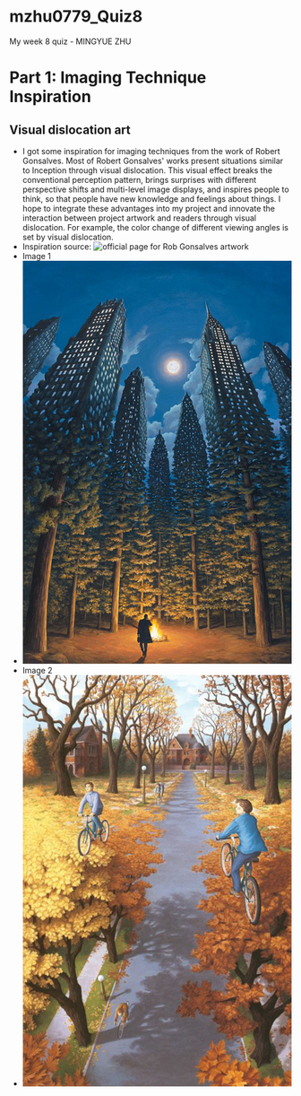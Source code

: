 # mzhu0779_Quiz8
My week 8 quiz - MINGYUE ZHU
# Part 1: Imaging Technique Inspiration
## Visual dislocation art
* I got some inspiration for imaging techniques from the work of Robert Gonsalves. Most of Robert Gonsalves' works present situations similar to Inception through visual dislocation. This visual effect breaks the conventional perception pattern, brings surprises with different perspective shifts and multi-level image displays, and inspires people to think, so that people have new knowledge and feelings about things. I hope to integrate these advantages into my project and innovate the interaction between project artwork and readers through visual dislocation. For example, the color change of different viewing angles is set by visual dislocation.
* Inspiration source:
![official page for Rob Gonsalves artwork](https://www.facebook.com/RobGonsalves.Official)
* Image 1
* ![Image 1](<readmeImages/Image 1.jpg>)
* Image 2
* ![Image 2](<readmeImages/Image 2.jpg>)
